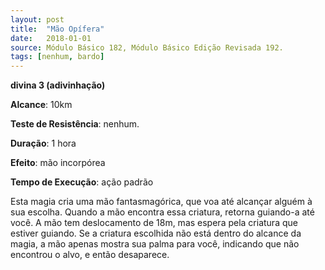 ```yaml
---
layout: post
title:  "Mão Opífera"
date:   2018-01-01
source: Módulo Básico 182, Módulo Básico Edição Revisada 192.
tags: [nenhum, bardo]
---
```


**divina 3 (adivinhação)**

**Alcance**: 10km

**Teste de Resistência**: nenhum.

**Duração**: 1 hora

**Efeito**: mão incorpórea

**Tempo de Execução**: ação padrão

Esta magia cria uma mão fantasmagórica, que voa até alcançar alguém à sua escolha. Quando a mão encontra essa criatura, retorna guiando-a até você.
A mão tem deslocamento de 18m, mas espera pela criatura que estiver guiando. Se a criatura escolhida não está dentro do alcance da magia, a mão apenas mostra sua palma para você, indicando que não encontrou o alvo, e então desaparece.
